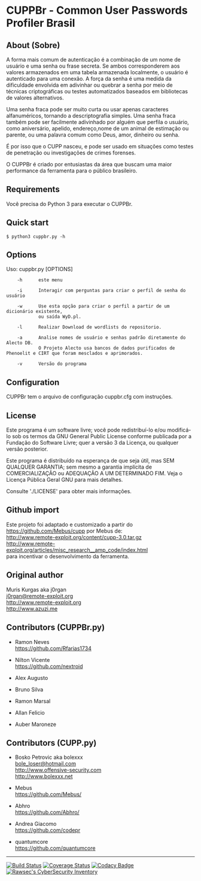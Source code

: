 # CUPPBr - Common User Passwords Profiler Brasil


## About (Sobre)

  A forma mais comum de autenticação é a combinação de um nome de usuário
  e uma senha ou frase secreta. Se ambos corresponderem aos valores armazenados em uma
  tabela armazenada localmente, o usuário é autenticado para uma conexão. A força da senha é
  uma medida da dificuldade envolvida em adivinhar ou quebrar a senha
  por meio de técnicas criptográficas ou testes automatizados baseados em bibliotecas de
  valores alternativos.

  Uma senha fraca pode ser muito curta ou usar apenas caracteres alfanuméricos,
  tornando a descriptografia simples. Uma senha fraca também pode ser facilmente
  adivinhado por alguém que perfila o usuário, como aniversário, apelido, endereço,nome 
  de um animal de estimação ou parente, ou uma palavra comum como Deus, amor, 
  dinheiro ou senha.

  É por isso que o CUPP nasceu, e pode ser usado em situações como
  testes de penetração ou investigações de crimes forenses.
  
  O CUPPBr é criado por entusiastas da área que buscam uma maior performance da ferramenta
  para o público brasileiro.


Requirements
------------

Você precisa do Python 3 para executar o CUPPBr.

Quick start
-----------

    $ python3 cuppbr.py -h

## Options

  Uso: cuppbr.py [OPTIONS]

        -h      este menu

        -i      Interagir com perguntas para criar o perfil de senha do usuário

        -w      Use esta opção para criar o perfil a partir de um dicionário existente,
                ou saída WyD.pl.

        -l      Realizar Download de wordlists do repositorio.

        -a      Analise nomes de usuário e senhas padrão diretamente do Alecto DB.
                O Projeto Alecto usa bancos de dados purificados de Phenoelit e CIRT que foram mesclados e aprimorados.

        -v      Versão do programa



## Configuration

   CUPPBr tem o arquivo de configuração cuppbr.cfg com instruções.


## License

  Este programa é um software livre; você pode redistribuí-lo e/ou modificá-lo
  sob os termos da GNU General Public License conforme publicada por
  a Fundação do Software Livre; quer a versão 3 da Licença, ou
  qualquer versão posterior.

  Este programa é distribuído na esperança de que seja útil,
  mas SEM QUALQUER GARANTIA; sem mesmo a garantia implícita de
  COMERCIALIZAÇÃO ou ADEQUAÇÃO A UM DETERMINADO FIM. Veja o
  Licença Pública Geral GNU para mais detalhes.

  Consulte './LICENSE' para obter mais informações.

## Github import

Este projeto foi adaptado e customizado a partir do 
https://github.com/Mebus/cupp por Mebus de:  
http://www.remote-exploit.org/content/cupp-3.0.tar.gz  
http://www.remote-exploit.org/articles/misc_research__amp_code/index.html  
para incentivar o desenvolvimento da ferramenta.

## Original author

  Muris Kurgas aka j0rgan  
  j0rgan@remote-exploit.org  
  http://www.remote-exploit.org  
  http://www.azuzi.me  
  
  
## Contributors (CUPPBr.py)

  * Ramon Neves  
    https://github.com/Rfarias1734 
    
  * Nilton Vicente  
    https://github.com/nextroid

  * Alex Augusto

  * Bruno Silva

  * Ramon Marsal

  * Allan Felicio

  * Auber Maroneze


## Contributors (CUPP.py)

  * Bosko Petrovic aka bolexxx  
  bole_loser@hotmail.com  
  http://www.offensive-security.com  
  http://www.bolexxx.net  

  * Mebus  
    https://github.com/Mebus/  

  * Abhro  
    https://github.com/Abhro/  

  * Andrea Giacomo  
    https://github.com/codepr

  * quantumcore  
    https://github.com/quantumcore
    
------------------------------------------------------------------------

[![Build Status](https://travis-ci.org/Mebus/cupp.svg?branch=master)](https://travis-ci.org/Mebus/cupp)
[![Coverage Status](https://coveralls.io/repos/github/Mebus/cupp/badge.svg)](https://coveralls.io/github/Mebus/cupp)
[![Codacy Badge](https://api.codacy.com/project/badge/Grade/a578dde078ef481e97a0e7eac0c8d312)](https://app.codacy.com/app/Mebus/cupp?utm_source=github.com&utm_medium=referral&utm_content=Mebus/cupp&utm_campaign=Badge_Grade_Dashboard)
[![Rawsec's CyberSecurity Inventory](https://inventory.raw.pm/img/badges/Rawsec-inventoried-FF5050_plastic.svg)](https://inventory.raw.pm/)
